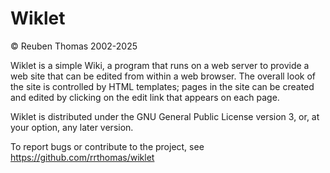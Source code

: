 # Wiklet

© Reuben Thomas 2002-2025

Wiklet is a simple Wiki, a program that runs on a web server to provide a web site that can be edited from within a web browser. The overall look of the site is controlled by HTML templates; pages in the site can be created and edited by clicking on the edit link that appears on each page.

Wiklet is distributed under the GNU General Public License version 3, or, at your option, any later version.

To report bugs or contribute to the project, see
https://github.com/rrthomas/wiklet
